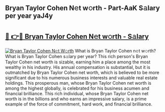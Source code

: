 ## Bryan Taylor Cohen N𝚎t w𝚘rth - Part-AaK S𝚊lary per year yaJ4y

# <h2><a href="http://gc1nve.nevu.top/?p=Bryan+Taylor+Cohen">🔗 👉🔴 Bryan Taylor Cohen N𝚎t w𝚘rth - S𝚊lary</a></h2>

[![Bryan Taylor Cohen N𝚎t W𝚘rth](https://i.imgur.com/Oavwk0R.jpeg)](http://gc1nve.nevu.top/?p=Bryan+Taylor+Cohen)
What is Bryan Taylor Cohen n𝚎t w𝚘rth? What is Bryan Taylor Cohen s𝚊lary per year?
This rich person's Bryan Taylor Cohen net worth is sizable, earning him a place among the most wealthy in his industry. His annual compensation is substantial, but it is outmatched by Bryan Taylor Cohen net worth, which is believed to be more significant due to his numerous business interests and valuable real estate holdings. This prosperous man, whose Bryan Taylor Cohen net worth is among the highest globally, is celebrated for his business acumen and financial brilliance. This rich individual, whose Bryan Taylor Cohen net worth is in the billions and who earns an impressive salary, is a prime example of the force of commitment, hard work, and financial brilliance.
